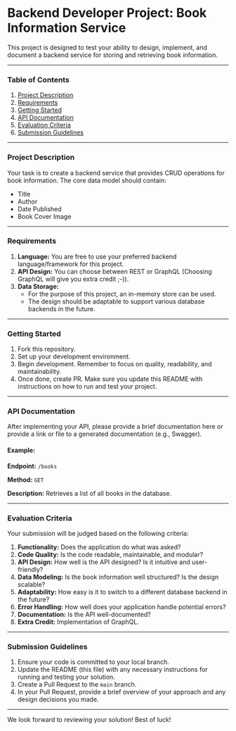 # Backend Developer Project: Book Information Service

This project is designed to test your ability to design, implement, and document a backend service for storing and retrieving book information.

---

### Table of Contents

1. [Project Description](#project-description)
2. [Requirements](#requirements)
3. [Getting Started](#getting-started)
4. [API Documentation](#api-documentation)
5. [Evaluation Criteria](#evaluation-criteria)
6. [Submission Guidelines](#submission-guidelines)

---

### Project Description

Your task is to create a backend service that provides CRUD operations for book information. The core data model should contain:
- Title
- Author
- Date Published
- Book Cover Image

---

### Requirements

1. **Language:** You are free to use your preferred backend language/framework for this project.
2. **API Design:** You can choose between REST or GraphQL (Choosing GraphQL will give you extra credit ;-)).
3. **Data Storage:** 
   - For the purpose of this project, an in-memory store can be used.
   - The design should be adaptable to support various database backends in the future.

---

### Getting Started

1. Fork this repository.
2. Set up your development environment.
3. Begin development. Remember to focus on quality, readability, and maintainability.
4. Once done, create PR.  Make sure you update this README with instructions on how to run and test your project.

---

### API Documentation

After implementing your API, please provide a brief documentation here or provide a link or file to a generated documentation (e.g., Swagger).

#### Example:

**Endpoint:** `/books`

**Method:** `GET`

**Description:** Retrieves a list of all books in the database.

---

### Evaluation Criteria

Your submission will be judged based on the following criteria:

1. **Functionality:** Does the application do what was asked?
2. **Code Quality:** Is the code readable, maintainable, and modular?
3. **API Design:** How well is the API designed? Is it intuitive and user-friendly?
4. **Data Modeling:** Is the book information well structured? Is the design scalable?
5. **Adaptability:** How easy is it to switch to a different database backend in the future?
6. **Error Handling:** How well does your application handle potential errors?
7. **Documentation:** Is the API well-documented?
8. **Extra Credit:** Implementation of GraphQL.

---

### Submission Guidelines

1. Ensure your code is committed to your local branch.
2. Update the README (this file) with any necessary instructions for running and testing your solution.
3. Create a Pull Request to the `main` branch.
4. In your Pull Request, provide a brief overview of your approach and any design decisions you made.

---

We look forward to reviewing your solution! Best of luck!
